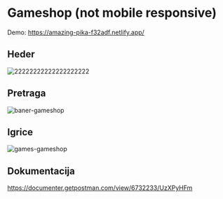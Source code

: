# Gameshop (not mobile responsive)
Demo: https://amazing-pika-f32adf.netlify.app/

## Heder
![22222222222222222222](https://user-images.githubusercontent.com/18018664/185042652-28aa7e48-b6bd-47a7-b1c0-8296bf266986.png)

## Pretraga
![baner-gameshop](https://user-images.githubusercontent.com/18018664/184704140-93b969a1-8707-4406-9fb5-a6daa98fba9f.png)

## Igrice
![games-gameshop](https://user-images.githubusercontent.com/18018664/184704671-4137b6cb-6b75-44e6-ad2b-e6cf9511bfbe.png)


## Dokumentacija
https://documenter.getpostman.com/view/6732233/UzXPyHFm

